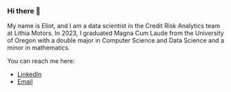 ### Hi there 👋

My name is Eliot, and I am a data scientist in the Credit Risk Analytics team at Lithia Motors. In 2023, I graduated Magna Cum Laude from the University of Oregon with a double major in Computer Science and Data Science and a minor in mathematics. 

You can reach me here:
- [LinkedIn](https://www.linkedin.com/in/eliotjmartin/)
- [Email](eliotm@uoregon.edu)
<!--
**eliotjmartin/eliotjmartin** is a ✨ _special_ ✨ repository because its `README.md` (this file) appears on your GitHub profile.

Here are some ideas to get you started:

- 🔭 I’m currently working on ...
- 🌱 I’m currently learning ...
- 👯 I’m looking to collaborate on ...
- 🤔 I’m looking for help with ...
- 💬 Ask me about ...
- 📫 How to reach me: ...
- 😄 Pronouns: ...
- ⚡ Fun fact: ...
-->

